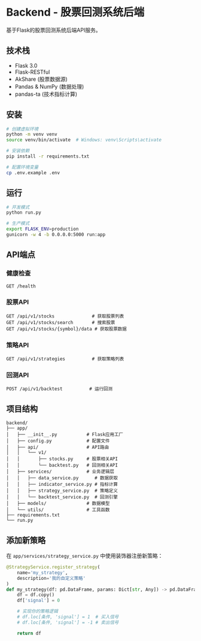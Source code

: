 # Backend - 股票回测系统后端

基于Flask的股票回测系统后端API服务。

## 技术栈

- Flask 3.0
- Flask-RESTful
- AkShare (股票数据源)
- Pandas & NumPy (数据处理)
- pandas-ta (技术指标计算)

## 安装

```bash
# 创建虚拟环境
python -m venv venv
source venv/bin/activate  # Windows: venv\Scripts\activate

# 安装依赖
pip install -r requirements.txt

# 配置环境变量
cp .env.example .env
```

## 运行

```bash
# 开发模式
python run.py

# 生产模式
export FLASK_ENV=production
gunicorn -w 4 -b 0.0.0.0:5000 run:app
```

## API端点

### 健康检查
```
GET /health
```

### 股票API
```
GET /api/v1/stocks              # 获取股票列表
GET /api/v1/stocks/search       # 搜索股票
GET /api/v1/stocks/{symbol}/data # 获取股票数据
```

### 策略API
```
GET /api/v1/strategies          # 获取策略列表
```

### 回测API
```
POST /api/v1/backtest          # 运行回测
```

## 项目结构

```
backend/
├── app/
│   ├── __init__.py           # Flask应用工厂
│   ├── config.py             # 配置文件
│   ├── api/                  # API路由
│   │   └── v1/
│   │       ├── stocks.py     # 股票相关API
│   │       └── backtest.py   # 回测相关API
│   ├── services/             # 业务逻辑层
│   │   ├── data_service.py      # 数据获取
│   │   ├── indicator_service.py # 指标计算
│   │   ├── strategy_service.py  # 策略定义
│   │   └── backtest_service.py  # 回测引擎
│   ├── models/               # 数据模型
│   └── utils/                # 工具函数
├── requirements.txt
└── run.py
```

## 添加新策略

在 `app/services/strategy_service.py` 中使用装饰器注册新策略：

```python
@StrategyService.register_strategy(
    name='my_strategy',
    description='我的自定义策略'
)
def my_strategy(df: pd.DataFrame, params: Dict[str, Any]) -> pd.DataFrame:
    df = df.copy()
    df['signal'] = 0

    # 实现你的策略逻辑
    # df.loc[条件, 'signal'] = 1  # 买入信号
    # df.loc[条件, 'signal'] = -1 # 卖出信号

    return df
```
